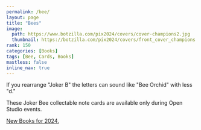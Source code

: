 ```yaml
---
permalink: /bee/
layout: page
title: "Bees"
image:
  path: https://www.botzilla.com/pix2024/covers/cover-champions2.jpg
  thumbnail: https://botzilla.com/pix2024/covers/front_cover_champions.jpg
rank: 150
categories: [Books]
tags: [Bee, Cards, Books]
mastless: false
inline_nav: true
---
```


If you rearrange "Joker B" the letters can sound like "Bee Orchid" with less "d."

These Joker Bee collectable note cards are available only during Open Studio events.


<a href="{{ site.url }}/book24">New Books for 2024.</a>
